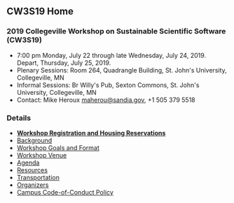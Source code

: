 
## CW3S19 Home

### 2019 Collegeville Workshop on Sustainable Scientific Software (CW3S19)

- 7:00 pm Monday, July 22 through late Wednesday, July 24, 2019.  Depart, Thursday, July 25, 2019.
- Plenary Sessions: Room 264, Quadrangle Building, St. John's University, Collegeville, MN
- Informal Sessions: Br Willy's Pub, Sexton Commons, St. John's University, Collegeville, MN
- Contact: Mike Heroux <maherou@sandia.gov>, +1 505 379 5518

### Details
- [**Workshop Registration and Housing Reservations**](Registration.md)
- [Background](Background.md)
- [Workshop Goals and Format](GoalsFormat.md)
- [Workshop Venue](Venue.md)
- [Agenda](Agenda.md)
- [Resources](Resources.md)
- [Transportation](Transportation.md)
- [Organizers](Organizers.md)
- [Campus Code-of-Conduct Policy](https://www.csbsju.edu/joint-student-development/title-ix)
